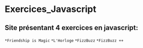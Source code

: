 # Exercices_Javascript
## Site présentant 4 exercices en javascript:
####
`*Friendship is Magic`
`*L'Horloge`
`*FizzBuzz`
`*FizzBuzz ++`
